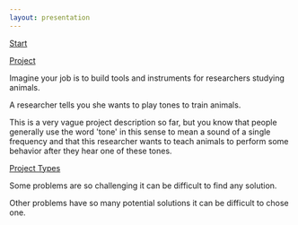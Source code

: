 ```yaml
---
layout: presentation
---
```


[Start](index)

[Project](project)

Imagine your job is to build tools and instruments for researchers studying
animals.

A researcher tells you she wants to play tones to train animals.

This is a very vague project description so far, but you know that people
generally use the word 'tone' in this sense to mean a sound of a single
frequency and that this researcher wants to teach animals to perform some
behavior after they hear one of these tones.

[Project Types](project-types)

Some problems are so challenging it can be difficult to find any solution.

Other problems have so many potential solutions it can be difficult to chose
one.
